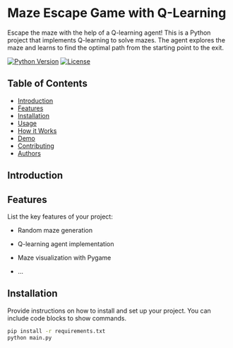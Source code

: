 <!-- Project Title -->
# Maze Escape Game with Q-Learning

<!-- Project Description -->
Escape the maze with the help of a Q-learning agent! This is a Python project that implements Q-learning to solve mazes. The agent explores the maze and learns to find the optimal path from the starting point to the exit.

<!-- Badges (Optional) -->
[![Python Version](https://img.shields.io/badge/python-3.7%2B-blue)](https://www.python.org/downloads/)
[![License](https://img.shields.io/badge/license-MIT-green)](https://opensource.org/licenses/MIT)

<!-- Table of Contents -->
## Table of Contents
- [Introduction](#introduction)
- [Features](#features)
- [Installation](#installation)
- [Usage](#usage)
- [How it Works](#how-it-works)
- [Demo](#demo)
- [Contributing](#contributing)
- [Authors](#authors)

<!-- Introduction -->
## Introduction


<!-- Features -->
## Features
List the key features of your project:
- Random maze generation
- Q-learning agent implementation
- Maze visualization with Pygame

- ...

<!-- Installation -->
## Installation
Provide instructions on how to install and set up your project. You can include code blocks to show commands.
```bash
pip install -r requirements.txt
python main.py
```


